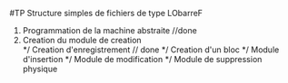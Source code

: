 #TP
Structure simples de fichiers de type LObarreF

1) Programmation de la machine abstraite	//done
2) Creation du module de creation 	
	*/ Creation d'enregistrement	// done
	*/ Creation d'un bloc
	*/ Module d'insertion
	*/ Module de modification
	*/ Module de suppression physique
